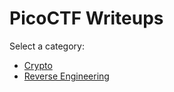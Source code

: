 # PicoCTF Writeups

Select a category:

- [Crypto](picoctf/crypto/index.md)
- [Reverse Engineering](reverse-engineering/index.md)
